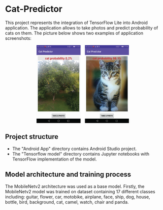 # Cat-Predictor
This project represents the integration of TensorFlow Lite into Android application. 
The application allows to take photos and predict probability of cats on them. The picture below shows two examples of application screenshots:
<p align="center">
  <img src="images/android_results.png" width="300" />
</p>

## Project structure
* The "Android App" directory contains Android Studio project.
* The "Tensorflow model" directory contains Jupyter notebooks with TensorFlow implementation of the model.

## Model architecture and training process
The MobileNetv2 architecture was used as a base model.
Firstly, the MobileNetv2 model was trained on dataset containing 17 different classes including: guitar, flower, car, motobike, airplane, face, 
ship, dog, house, bottle, bird, background, cat, camel, watch, chair and panda.
